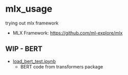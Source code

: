 # mlx_usage
trying out mlx framework
* MLX Framework: https://github.com/ml-explore/mlx

## WIP - BERT
* [load_bert_test.ipynb](./load_bert_test.ipynb)
	* BERT code from transformers package